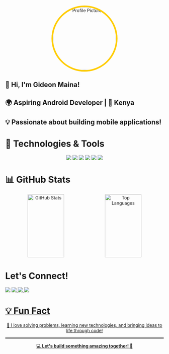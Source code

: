 <p align="center">
  <img src="https://avatars.githubusercontent.com/u/106425420?s=400&u=b085168d95d6f441cbfe03a5c8fc2a1bc05473b7&v=4" 
       alt="Profile Picture" width="200" style="border-radius: 50%; border: 5px solid #ffcc00;">
</p>

<!-- Introduction -->
## 👋 Hi, I'm Gideon Maina!
## 🌍 Aspiring Android Developer | 📍 Kenya
## 💡 Passionate about building mobile applications!

<!-- Technologies & Tools -->
# 🔧 Technologies & Tools
<p align="center">
  <img src="https://img.shields.io/badge/-Kotlin-0095D5?style=flat-square&logo=kotlin&logoColor=white">
  <img src="https://img.shields.io/badge/-Java-007396?style=flat-square&logo=java&logoColor=white">
  <img src="https://img.shields.io/badge/-Jetpack%20Compose-4285F4?style=flat-square&logo=jetpack-compose&logoColor=white">
  <img src="https://img.shields.io/badge/-Firebase-FFCA28?style=flat-square&logo=firebase&logoColor=white">
  <img src="https://img.shields.io/badge/-Git-F05032?style=flat-square&logo=git&logoColor=white">
  <img src="https://img.shields.io/badge/-GitHub-181717?style=flat-square&logo=github&logoColor=white">
</p>

<!-- GitHub Stats (Side-by-Side with Matching Height) -->
# 📊 GitHub Stats 
<p align="center">
  <img src="https://github-readme-stats.vercel.app/api?username=Gmmaina&show_icons=true&theme=radical" 
       alt="GitHub Stats" width="48%" height="200">
  <img src="https://github-readme-stats.vercel.app/api/top-langs/?username=Gmmaina&layout=compact&theme=radical" 
       alt="Top Languages" width="48%" height="200">
</p>

<!-- Social Media Links with Icons -->
# Let's Connect!
<p align="center>
  <a href="mailto:mutondogm@gmail.com">
      <img src="https://img.shields.io/badge/Gmail-D14836?style=for-the-badge&logo=gmail&logoColor=white">
    </a>
    <a href="https://twitter.com/big_brother254">
      <img src="https://img.shields.io/badge/Twitter-1DA1F2?style=for-the-badge&logo=twitter&logoColor=white">
    </a>
    <a href="https://linkedin.com/in/gideon-maina">
      <img src="https://img.shields.io/badge/LinkedIn-0077B5?style=for-the-badge&logo=linkedin&logoColor=white">
    </a>
     <a href="https://www.hackerrank.com/wizardkid">
      <img src="https://img.shields.io/badge/HackerRank-2EC866?style=for-the-badge&logo=hackerrank&logoColor=white">
</p>

<!-- Fun Fact -->
# 💡 Fun Fact 
<p align="center">💙 I love solving problems, learning new technologies, and bringing ideas to life through code!</p>

<!-- Footer -->
<hr style="border: 1px solid #444;">
<p align="center">💻 <strong>Let's build something amazing together! 🚀</strong></p>
